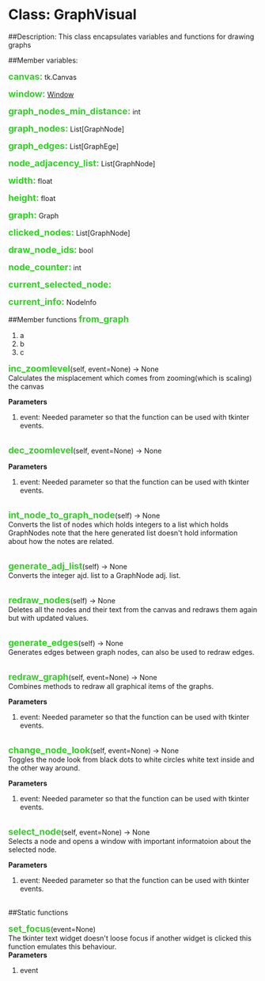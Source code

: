 
<style>
a.member_var   {color: #32ce25; font-size: 18px; font-weight: bold}
a.member_func   {color: #32ce25;  font-size: 18px; font-weight: bold}
</style>

# Class: GraphVisual

##Description:
This class encapsulates variables and functions for drawing graphs

##Member variables:

<a class="member_var">canvas:</a> tk.Canvas

<a class="member_var">window:</a> [Window](classes/window.md)

<a class="member_var">graph_nodes_min_distance:</a> int

<a class="member_var">graph_nodes:</a> List[GraphNode]

<a class="member_var">graph_edges:</a> List[GraphEge]

<a class="member_var">node_adjacency_list:</a> List[GraphNode]

<a class="member_var">width:</a> float

<a class="member_var">height:</a> float

<a class="member_var">graph:</a> Graph

<a class="member_var">clicked_nodes:</a> List[GraphNode]

<a class="member_var">draw_node_ids:</a> bool

<a class="member_var">node_counter:</a> int

<a class="member_var">current_selected_node:</a>

<a class="member_var">current_info:</a> NodeInfo

##Member functions
<a class="member_func">from_graph</a>  
1. a  
2. b  
3. c  

<a class="member_func">inc_zoomlevel</a><a>(self, event=None) -> None</a>     
Calculates the misplacement which comes from zooming(which is scaling) the canvas

**Parameters**  
1. event: Needed parameter so that the function can be used with tkinter events.
</br></br>


<a class="member_func">dec_zoomlevel</a><a>(self, event=None) -> None</a>  

**Parameters**  
1. event: Needed parameter so that the function can be used with tkinter events.
</br></br>


<a class="member_func">int_node_to_graph_node</a><a>(self) -> None</a>  
Converts the list of nodes which holds integers to a list which holds GraphNodes note that the here generated list doesn't hold information about how the notes are related.
</br></br>


<a class="member_func">generate_adj_list</a><a>(self) -> None</a>  
Converts the integer ajd. list to a GraphNode adj. list.
</br></br>


<a class="member_func">redraw_nodes</a><a>(self) -> None</a>  
Deletes all the nodes and their text from the canvas and redraws them again but with updated values.
</br></br>


<a class="member_func">generate_edges</a><a>(self) -> None</a>  
Generates edges between graph nodes, can also be used to redraw edges.
</br></br>


<a class="member_func">redraw_graph</a><a>(self, event=None) -> None</a>  
Combines methods to redraw all graphical items of the graphs.

**Parameters**  
1. event: Needed parameter so that the function can be used with tkinter events.
</br></br>


<a class="member_func">change_node_look</a><a>(self, event=None) -> None</a>  
Toggles the node look from black dots to white circles white text inside and the other way around.

**Parameters**  
1. event: Needed parameter so that the function can be used with tkinter events.
</br></br>


<a class="member_func">select_node</a><a>(self, event=None) -> None</a>  
Selects a node and opens a window with important informatoion about the selected node.

**Parameters**  
1. event: Needed parameter so that the function can be used with tkinter events.
</br></br>


##Static functions

<a class="member_func">set_focus</a><a>(event=None)</a>  
The tkinter text widget doesn't loose focus if another widget is clicked this function emulates this behaviour.  
**Parameters**  
1. event	

